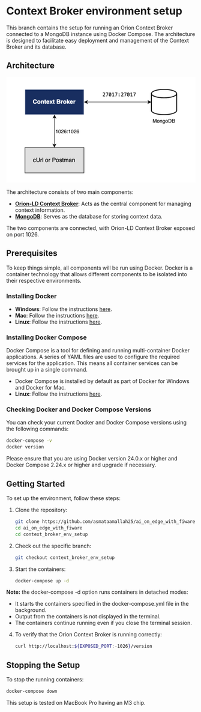 # Context Broker environment setup

This branch contains the setup for running an Orion Context Broker connected to a MongoDB instance using Docker Compose. The architecture is designed to facilitate easy deployment and management of the Context Broker and its database.

## Architecture
![Architecture Diagram](docs/architecture.png) 

The architecture consists of two main components:
- [**Orion-LD Context Broker**](https://fiware-orion.readthedocs.io/en/latest/): Acts as the central component for managing context information.
- [**MongoDB**](https://www.mongodb.com/): Serves as the database for storing context data.

The two components are connected, with Orion-LD Context Broker exposed on port 1026.

## Prerequisites

To keep things simple, all components will be run using Docker. Docker is a container technology that allows different components to be isolated into their respective environments.

### Installing Docker

- **Windows**: Follow the instructions [here](https://docs.docker.com/desktop/install/windows-install/).
- **Mac**: Follow the instructions [here](https://docs.docker.com/desktop/install/mac-install/).
- **Linux**: Follow the instructions [here](https://docs.docker.com/desktop/install/linux-install/).

### Installing Docker Compose

Docker Compose is a tool for defining and running multi-container Docker applications. A series of YAML files are used to configure the required services for the application. This means all container services can be brought up in a single command.

- Docker Compose is installed by default as part of Docker for Windows and Docker for Mac.
- **Linux**: Follow the instructions [here](https://docs.docker.com/compose/install/).

### Checking Docker and Docker Compose Versions

You can check your current Docker and Docker Compose versions using the following commands:

```sh
docker-compose -v
docker version
```
Please ensure that you are using Docker version 24.0.x or higher and Docker Compose 2.24.x or higher and upgrade if necessary.

## Getting Started

To set up the environment, follow these steps:

1. Clone the repository:
    ```sh
    git clone https://github.com/asmataamallah25/ai_on_edge_with_fiware.git
    cd ai_on_edge_with_fiware
    cd context_broker_env_setup
    ```

2. Check out the specific branch:
    ```sh
    git checkout context_broker_env_setup
    ```

3. Start the containers:
    ```sh
    docker-compose up -d
    ```
**Note:**
the docker-compose -d option runs containers in detached modes:
- It starts the containers specified in the docker-compose.yml file in the background.
- Output from the containers is not displayed in the terminal.
- The containers continue running even if you close the terminal session.

4. To verify that the Orion Context Broker is running correctly:
    ```sh
    curl http://localhost:${EXPOSED_PORT:-1026}/version
    ```

## Stopping the Setup

To stop the running containers:

```sh
docker-compose down
```
    
This setup is tested on MacBook Pro having an M3 chip.